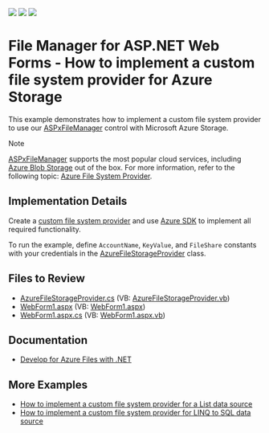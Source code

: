 <!-- default badges list -->
![](https://img.shields.io/endpoint?url=https://codecentral.devexpress.com/api/v1/VersionRange/128554498/16.2.6%2B)
[![](https://img.shields.io/badge/Open_in_DevExpress_Support_Center-FF7200?style=flat-square&logo=DevExpress&logoColor=white)](https://supportcenter.devexpress.com/ticket/details/T532265)
[![](https://img.shields.io/badge/📖_How_to_use_DevExpress_Examples-e9f6fc?style=flat-square)](https://docs.devexpress.com/GeneralInformation/403183)
<!-- default badges end -->

# File Manager for ASP.NET Web Forms - How to implement a custom file system provider for Azure Storage

This example demonstrates how to implement a custom file system provider to use our [ASPxFileManager](https://docs.devexpress.com/AspNet/DevExpress.Web.ASPxFileManager) control with Microsoft Azure Storage.

> [!NOTE]
> [ASPxFileManager](https://docs.devexpress.com/AspNet/DevExpress.Web.ASPxFileManager) supports the most popular cloud services, including [Azure Blob Storage](https://learn.microsoft.com/en-us/azure/storage/blobs/storage-blobs-introduction) out of the box. For more information, refer to the following topic: [Azure File System Provider](https://docs.devexpress.com/AspNet/17780/components/file-management/file-manager/concepts/file-system-providers/azure-file-system-provider).

## Implementation Details

Create a [custom file system provider](https://docs.devexpress.com/AspNet/9907/components/file-management/file-manager/concepts/file-system-providers/custom-file-system-provider) and use [Azure SDK](https://azure.microsoft.com/en-us/downloads/) to implement all required functionality.

To run the example, define `AccountName`, `KeyValue`, and `FileShare` constants with your credentials in the [AzureFileStorageProvider](./CS/DXWebApplication1/AzureFileStorageProvider.cs) class.


## Files to Review

* [AzureFileStorageProvider.cs](./CS/DXWebApplication1/AzureFileStorageProvider.cs) (VB: [AzureFileStorageProvider.vb](./VB/DXWebApplication1/AzureFileStorageProvider.vb))
* [WebForm1.aspx](./CS/DXWebApplication1/WebForm1.aspx) (VB: [WebForm1.aspx](./VB/DXWebApplication1/WebForm1.aspx))
* [WebForm1.aspx.cs](./CS/DXWebApplication1/WebForm1.aspx.cs) (VB: [WebForm1.aspx.vb](./VB/DXWebApplication1/WebForm1.aspx.vb))

## Documentation

* [Develop for Azure Files with .NET](https://learn.microsoft.com/en-us/azure/storage/files/storage-dotnet-how-to-use-files)

## More Examples

* [How to implement a custom file system provider for a List data source](https://github.com/DevExpress-Examples/asp-net-web-forms-file-manager-list-custom-file-system-provider)
* [How to implement a custom file system provider for LINQ to SQL data source](https://github.com/DevExpress-Examples/asp-net-web-forms-file-manager-linq-to-sql-custom-file-system-provider)
